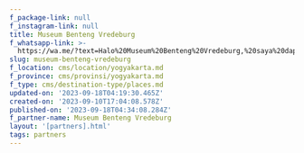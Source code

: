 ```yaml
---
f_package-link: null
f_instagram-link: null
title: Museum Benteng Vredeburg
f_whatsapp-link: >-
  https://wa.me/?text=Halo%20Museum%20Benteng%20Vredeburg,%20saya%20dapat%20info%20dari%20@loocale.id%20dan%20punya%20pertanyaan
slug: museum-benteng-vredeburg
f_location: cms/location/yogyakarta.md
f_province: cms/provinsi/yogyakarta.md
f_type: cms/destination-type/places.md
updated-on: '2023-09-18T04:19:30.465Z'
created-on: '2023-09-10T17:04:08.578Z'
published-on: '2023-09-18T04:34:08.284Z'
f_partner-name: Museum Benteng Vredeburg
layout: '[partners].html'
tags: partners
---
```



